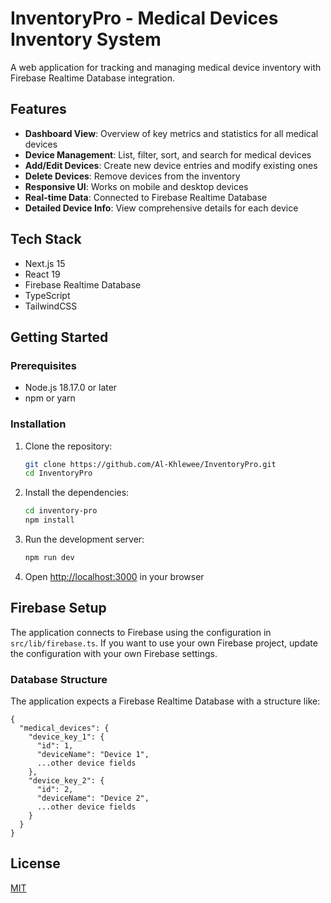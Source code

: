 # InventoryPro - Medical Devices Inventory System

A web application for tracking and managing medical device inventory with Firebase Realtime Database integration.

## Features

- **Dashboard View**: Overview of key metrics and statistics for all medical devices
- **Device Management**: List, filter, sort, and search for medical devices
- **Add/Edit Devices**: Create new device entries and modify existing ones
- **Delete Devices**: Remove devices from the inventory
- **Responsive UI**: Works on mobile and desktop devices
- **Real-time Data**: Connected to Firebase Realtime Database
- **Detailed Device Info**: View comprehensive details for each device

## Tech Stack

- Next.js 15
- React 19
- Firebase Realtime Database
- TypeScript
- TailwindCSS

## Getting Started

### Prerequisites

- Node.js 18.17.0 or later
- npm or yarn

### Installation

1. Clone the repository:
   ```bash
   git clone https://github.com/Al-Khlewee/InventoryPro.git
   cd InventoryPro
   ```

2. Install the dependencies:
   ```bash
   cd inventory-pro
   npm install
   ```

3. Run the development server:
   ```bash
   npm run dev
   ```

4. Open [http://localhost:3000](http://localhost:3000) in your browser

## Firebase Setup

The application connects to Firebase using the configuration in `src/lib/firebase.ts`. If you want to use your own Firebase project, update the configuration with your own Firebase settings.

### Database Structure

The application expects a Firebase Realtime Database with a structure like:

```
{
  "medical_devices": {
    "device_key_1": {
      "id": 1,
      "deviceName": "Device 1",
      ...other device fields
    },
    "device_key_2": {
      "id": 2,
      "deviceName": "Device 2",
      ...other device fields
    }
  }
}
```

## License

[MIT](LICENSE)
